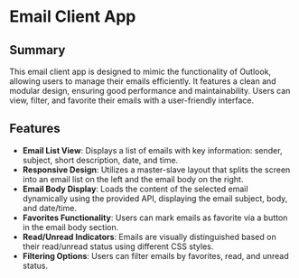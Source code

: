 # Email Client App

## Summary

This email client app is designed to mimic the functionality of Outlook, allowing users to manage their emails efficiently. It features a clean and modular design, ensuring good performance and maintainability. Users can view, filter, and favorite their emails with a user-friendly interface.

## Features

- **Email List View**: Displays a list of emails with key information: sender, subject, short description, date, and time.
- **Responsive Design**: Utilizes a master-slave layout that splits the screen into an email list on the left and the email body on the right.
- **Email Body Display**: Loads the content of the selected email dynamically using the provided API, displaying the email subject, body, and date/time.
- **Favorites Functionality**: Users can mark emails as favorite via a button in the email body section.
- **Read/Unread Indicators**: Emails are visually distinguished based on their read/unread status using different CSS styles.
- **Filtering Options**: Users can filter emails by favorites, read, and unread status.
